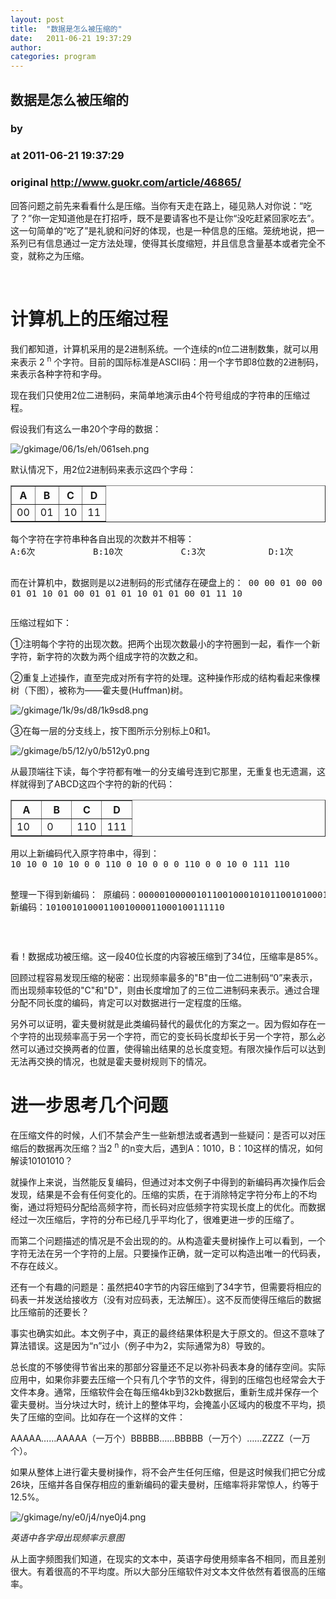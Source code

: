 ```yaml
---
layout: post
title:  "数据是怎么被压缩的"
date:   2011-06-21 19:37:29
author: 
categories: program
---
```


## 数据是怎么被压缩的
### by 
### at 2011-06-21 19:37:29
### original <http://www.guokr.com/article/46865/>

<div>
<p>回答问题之前先来看看什么是压缩。当你有天走在路上，碰见熟人对你说：“吃了？”你一定知道他是在打招呼，既不是要请客也不是让你“没吃赶紧回家吃去”。这一句简单的“吃了”是礼貌和问好的体现，也是一种信息的压缩。笼统地说，把一系列已有信息通过一定方法处理，使得其长度缩短，并且信息含量基本或者完全不变，就称之为压缩。</p>
<div>
<div><br></div>
</div>
<div>
<h1>计算机上的压缩过程</h1>
<p>我们都知道，计算机采用的是2进制系统。一个连续的n位二进制数集，就可以用来表示 2 <sup>n</sup> 个字符。目前的国际标准是ASCII码：用一个字节即8位数的2进制码，来表示各种字符和字母。</p>
<p>现在我们只使用2位二进制码，来简单地演示由4个符号组成的字符串的压缩过程。</p>
<p>假设我们有这么一串20个字母的数据：</p>
<img alt="/gkimage/06/1s/eh/061seh.png" src="http://www.guokr.com/gkimage/06/1s/eh/061seh.png">
<p>默认情况下，用2位2进制码来表示这四个字母：</p>
<table border="1">
<colgroup>
<col width="25%">
<col width="25%">
<col width="25%">
<col width="25%">
</colgroup>
<thead valign="bottom">
<tr><th>A</th>
<th>B</th>
<th>C</th>
<th>D</th>
</tr>
</thead>
<tbody valign="top">
<tr><td>00</td>
<td>01</td>
<td>10</td>
<td>11</td>
</tr>
</tbody>
</table>
<pre>
每个字符在字符串种各自出现的次数并不相等：
A:6次           B:10次           C:3次            D:1次

而在计算机中，数据则是以2进制码的形式储存在硬盘上的：
00 00 01 00 00 01 01 10 01 00 01 01 01 10 01 01 00 01 11 10
</pre>
<p>压缩过程如下：</p>
<p>①注明每个字符的出现次数。把两个出现次数最小的字符圈到一起，看作一个新字符，新字符的次数为两个组成字符的次数之和。</p>
<p>②重复上述操作，直至完成对所有字符的处理。这种操作形成的结构看起来像棵树（下图），被称为——霍夫曼(Huffman)树。</p>
<img alt="/gkimage/1k/9s/d8/1k9sd8.png" src="http://www.guokr.com/gkimage/1k/9s/d8/1k9sd8.png">
<p>③在每一层的分支线上，按下图所示分别标上0和1。</p>
<img alt="/gkimage/b5/12/y0/b512y0.png" src="http://www.guokr.com/gkimage/b5/12/y0/b512y0.png">
<p>从最顶端往下读，每个字符都有唯一的分支编号连到它那里，无重复也无遗漏，这样就得到了ABCD这四个字符的新的代码：</p>
<table border="1">
<colgroup>
<col width="25%">
<col width="25%">
<col width="25%">
<col width="25%">
</colgroup>
<thead valign="bottom">
<tr><th>A</th>
<th>B</th>
<th>C</th>
<th>D</th>
</tr>
</thead>
<tbody valign="top">
<tr><td>10</td>
<td>0</td>
<td>110</td>
<td>111</td>
</tr>
</tbody>
</table>
<pre>
用以上新编码代入原字符串中，得到：
10 10 0 10 10 0 0 110 0 10 0 0 0 110 0 0 10 0 111 110

整理一下得到新编码：
原编码：0000010000010110010001010110010100011110
新编码：1010010100011001000011000100111110
</pre>
<div>
<div><br></div>
</div>
<p>看！数据成功被压缩。这一段40位长度的内容被压缩到了34位，压缩率是85%。</p>
<p>回顾过程容易发现压缩的秘密：出现频率最多的&quot;B&quot;由一位二进制码“0”来表示，而出现频率较低的&quot;C&quot;和&quot;D&quot;，则由长度增加了的三位二进制码来表示。通过合理分配不同长度的编码，肯定可以对数据进行一定程度的压缩。</p>
<p>另外可以证明，霍夫曼树就是此类编码替代的最优化的方案之一。因为假如存在一个字符的出现频率高于另一个字符，而它的变长码长度却长于另一个字符，那么必然可以通过交换两者的位置，使得输出结果的总长度变短。有限次操作后可以达到无法再交换的情况，也就是霍夫曼树规则下的情况。</p>
</div>
<div>
<h1>进一步思考几个问题</h1>
<p>在压缩文件的时候，人们不禁会产生一些新想法或者遇到一些疑问：是否可以对压缩后的数据再次压缩？当2 <sup>n</sup> 的n变大后，遇到A：1010，B：10这样的情况，如何解读10101010？</p>
<p>就操作上来说，当然能反复编码，但通过对本文例子中得到的新编码再次操作后会发现，结果是不会有任何变化的。压缩的实质，在于消除特定字符分布上的不均衡，通过将短码分配给高频字符，而长码对应低频字符实现长度上的优化。而数据经过一次压缩后，字符的分布已经几乎平均化了，很难更进一步的压缩了。</p>
<p>而第二个问题描述的情况是不会出现的的。从构造霍夫曼树操作上可以看到，一个字符无法在另一个字符的上层。只要操作正确，就一定可以构造出唯一的代码表，不存在歧义。</p>
<p>还有一个有趣的问题是：虽然把40字节的内容压缩到了34字节，但需要将相应的码表一并发送给接收方（没有对应码表，无法解压）。这不反而使得压缩后的数据比压缩前的还要长？</p>
<p>事实也确实如此。本文例子中，真正的最终结果体积是大于原文的。但这不意味了算法错误。这是因为“n”过小（例子中为2，实际通常为8）导致的。</p>
<p>总长度的不够使得节省出来的那部分容量还不足以弥补码表本身的储存空间。实际应用中，如果你非要去压缩一个只有几个字节的文件，得到的压缩包也经常会大于文件本身。通常，压缩软件会在每压缩4kb到32kb数据后，重新生成并保存一个霍夫曼树。当分块过大时，统计上的整体平均，会掩盖小区域内的极度不平均，损失了压缩的空间。比如存在一个这样的文件：</p>
<p>AAAAA……AAAAA（一万个）BBBBB……BBBBB（一万个）……ZZZZ（一万个）。</p>
<p>如果从整体上进行霍夫曼树操作，将不会产生任何压缩，但是这时候我们把它分成26块，压缩并各自保存相应的重新编码的霍夫曼树，压缩率将非常惊人，约等于12.5%。</p>
<img alt="/gkimage/ny/e0/j4/nye0j4.png" src="http://www.guokr.com/gkimage/ny/e0/j4/nye0j4.png">
<p><em>英语中各字母出现频率示意图</em></p>
<p>从上面字频图我们知道，在现实的文本中，英语字母使用频率各不相同，而且差别很大。有着很高的不平均度。所以大部分压缩软件对文本文件依然有着很高的压缩率。</p>
</div>
</div>